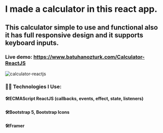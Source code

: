 # I made a calculator in this react app.
## This calculator simple to use and functional also it has full responsive design and it supports keyboard inputs.
### Live demo: https://www.batuhanozturk.com/Calculator-ReactJS

![calculator-reactjs](https://user-images.githubusercontent.com/34348780/131378669-9369fdd6-ea4f-4903-b40a-8c7e984e8638.jpg)

### 🧑‍💻 Technologies I Use: <br/>
####  🛠ECMAScript ReactJS (callbacks, events, effect, state, listeners) <br/>
#### 🛠Bootstrap 5, Bootstrap Icons <br/>
####  🛠Framer <br/>